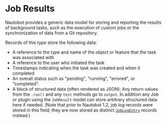 # Job Results

Nautobot provides a generic data model for storing and reporting the results of background tasks, such as the execution of custom jobs or the synchronization of data from a Git repository.

Records of this type store the following data:

- A reference to the type and name of the object or feature that the task was associated with
- A reference to the user who initiated the task
- Timestamps indicating when the task was created and when it completed
- An overall status such as "pending", "running", "errored", or "completed".
- A block of structured data (often rendered as JSON); Any return values from the `.run()` and any `test` methods go to `output`. In addition any Job or plugin using the `JobResult` model can store arbitrary structured data here if needed. (Note that prior to Nautobot 1.2, job log records were stored in this field; they are now stored as distinct [`JobLogEntry`](joblogentry.md) records instead.)
